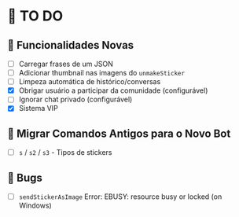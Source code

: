 # 📝 TO DO

## 🚀 Funcionalidades Novas

- [ ] Carregar frases de um JSON
- [ ] Adicionar thumbnail nas imagens do `unmakeSticker`
- [ ] Limpeza automática de histórico/conversas
- [x] Obrigar usuário a participar da comunidade (configurável)
- [ ] Ignorar chat privado (configurável)
- [x] Sistema VIP

## 🔄 Migrar Comandos Antigos para o Novo Bot

- [ ] `s` / `s2` / `s3` - Tipos de stickers

## 👾 Bugs

- [ ] `sendStickerAsImage` Error: EBUSY: resource busy or locked (on Windows)
